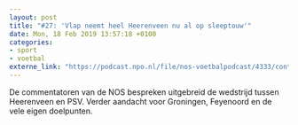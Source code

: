 ```yaml
---
layout: post
title: "#27: 'Vlap neemt heel Heerenveen nu al op sleeptouw'"
date: Mon, 18 Feb 2019 13:57:18 +0100
categories: 
- sport 
- voetbal 
externe_link: "https://podcast.npo.nl/file/nos-voetbalpodcast/4333/content.omroep.nl/portal/podcast/nporadio1/nos-voetbalpodcast/2019/02/nporadio1_nos-voetbalpodcast_20190218_nos-voetbalpodcast-27-vlap-neemt-heel-heerenveen-nu-al-op-sleeptouw_S7GU3P.mp3"
---
```


De commentatoren van de NOS bespreken uitgebreid de wedstrijd tussen Heerenveen en PSV. Verder aandacht voor Groningen, Feyenoord en de vele eigen doelpunten.
